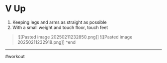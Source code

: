 # V Up
1. Keeping legs and arms as straight as possible
2. With a small weight and touch floor, touch feet
>![[Pasted image 20250211232850.png]]
>![[Pasted image 20250211232918.png]]
^end
---
#workout 